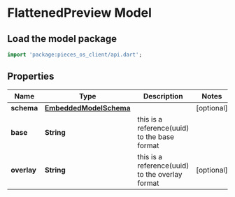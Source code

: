 # FlattenedPreview Model

## Load the model package
```dart
import 'package:pieces_os_client/api.dart';
```

## Properties
Name | Type | Description | Notes
------------ | ------------- | ------------- | -------------
**schema** | [**EmbeddedModelSchema**](EmbeddedModelSchema) |  | [optional] 
**base** | **String** | this is a reference(uuid) to the base format | 
**overlay** | **String** | this is a reference(uuid) to the overlay format | [optional] 




